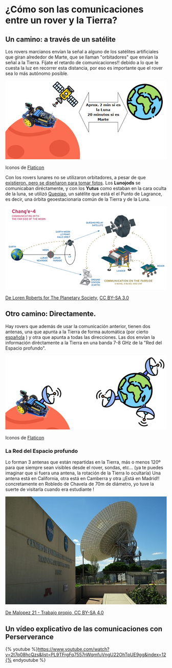 # ¿Cómo son las comunicaciones entre un rover y la Tierra?

## Un camino: a través de un satélite

Los rovers marcianos envían la señal a alguno de los  satélites artificiales que giran alrededor de Marte, que se llaman "orbitadores" que envían la señal a la Tierra. Fíjate el retardo de comunicaciones!! debido a lo que le cuesta la luz en recorrer esta distancia, por eso es importante que el rover sea lo más autónomo posible.

![](/assets/comunicacion1.jpg)

Iconos de [Flaticon](https://www.flaticon.es/)

Con los rovers lunares no se utilizaron orbitadores, a pesar de que [existieron. pero se diseñaron para tomar fotos](https://es.wikipedia.org/wiki/Programa_Lunar_Orbiter). Los **Lunojods** se comunicaban diréctamente, y con los **Yutus** como estaban en la cara oculta de la luna, se utilizó [Queqiao](https://es.wikipedia.org/wiki/Queqiao), un satélite que está el el Punto de Lagrance, es decir, una órbita geoestacionaria común de la Tierra y de la Luna.

![](/assets/quequiao.png)

[De Loren Roberts for The Planetary Society](http://www.planetary.org/multimedia/space-images/charts/change-4-mission-profile.html), [CC BY-SA 3.0](https://commons.wikimedia.org/w/index.php?curid=74914690)



## Otro camino: Directamente.

Hay rovers que además de usar la comunicación anterior, tienen dos antenas, una que apunta a la Tierra de forma automática (por cierto [española](https://tinyurl.com/antenarover) ) y otra que apunta a todas las direcciones. Las dos envían la información diréctamente a la Tierra en una banda 7-8 GHz de la "Red del Espacio profundo".

![](/assets/comunicacion2.jpg)

Iconos de [Flaticon](https://www.flaticon.es/)

### La Red del Espacio profundo

Lo forman 3 antenas que están repartidas en la Tierra, más o menos 120º para que siempre sean visibles desde el rover, sondas, etc... (ya te puedes imaginar que si fuera una antena, la rotación de la Tierra lo ocultaría) Una antena está en California, otra está en Camberra y otra ¡¡Está en Madrid!! concretamente en Robledo de Chavela de 70m de diámetro, yo tuve la suerte de visitarla cuando era estudiante !

![](/assets/robledo.jpg)

[De Malopez 21 - Trabajo propio, CC BY-SA 4.0](https://commons.wikimedia.org/w/index.php?curid=52005724)

## Un vídeo explicativo de las comunicaciones con Perserverance

{% youtube %}https://www.youtube.com/watch?v=2t7p08hcQzs&list=PL9TFrgFq7557nWqmfuVngU22OhTpUE9gg&index=12{% endyoutube %}
